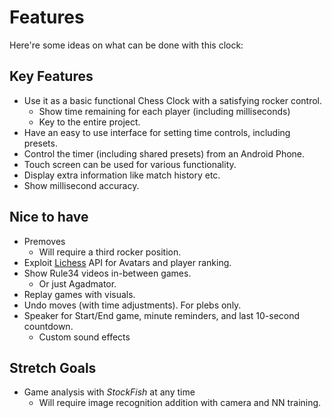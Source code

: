 # Features
Here're some ideas on what can be done with this clock:

## Key Features
* Use it as a basic functional Chess Clock with a satisfying rocker control.
  * Show time remaining for each player (including milliseconds)
  * Key to the entire project.
* Have an easy to use interface for setting time controls, including presets.
* Control the timer (including shared presets) from an Android Phone.
* Touch screen can be used for various functionality.
* Display extra information like match history etc.
* Show millisecond accuracy.
## Nice to have
* Premoves
  * Will require a third rocker position.
* Exploit [Lichess](wwww.lichess.org) API for Avatars and player ranking.
* Show Rule34 videos in-between games.
  * Or just Agadmator.
* Replay games with visuals.
* Undo moves (with time adjustments). For plebs only.
* Speaker for Start/End game, minute reminders, and last 10-second countdown.
  * Custom sound effects
## Stretch Goals
* Game analysis with *StockFish* at any time
  * Will require image recognition addition with camera and NN training.

